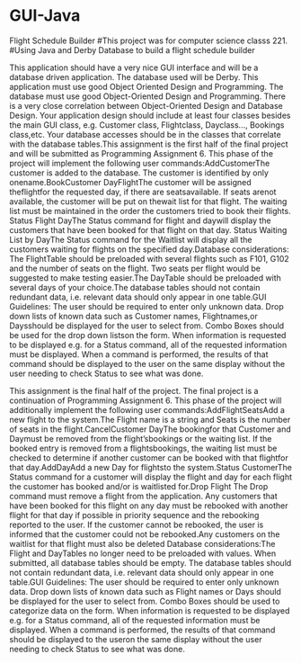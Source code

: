 # GUI-Java
Flight Schedule Builder 
#This project was for computer science classs  221.
#Using Java and Derby Database to build a flight schedule builder 

This application should have a very nice GUI interface and will be a database driven application. The database used will be Derby. This application must use good Object Oriented Design and Programming. The database must use good Object-Oriented Design and Programming. There is a very close correlation between Object-Oriented Design and Database Design. Your application design should include at least four classes besides the main GUI class, e.g. Customer class, Flightclass, Dayclass..., Bookings class,etc. Your database accesses should be in the classes that correlate with the database tables.This assignment is the first half of the final project and will be submitted as Programming Assignment 6. This phase of the project will implement the following user commands:AddCustomerThe customer is added to the database. The customer is identified by only onename.BookCustomer DayFlightThe customer will be assigned theflightfor the requested day, if there are seatsavailable. If seats arenot available, the customer will be put on thewait list for that flight. The waiting list must be maintained in the order the customers tried to book their flights. Status Flight DayThe Status command for flight and daywill display the customers that have been booked for that flight on that day. Status Waiting List by DayThe Status command for the Waitlist will display all the customers waiting for flights on the specified day.Database considerations:
The FlightTable should be preloaded with several flights such as F101, G102 and the number of seats on the flight. Two seats per flight would be suggested to make testing easier.The DayTable should be preloaded with several days of your choice.The database tables should not contain redundant data, i.e. relevant data should only appear in one table.GUI Guidelines: The user should be required to enter only unknown data. Drop down lists of known data such as Customer names, Flightnames,or Daysshould be displayed for the user to select from. Combo Boxes should be used for the drop down listson the form. When information is requested to be displayed e.g. for a Status command, all of the requested information must be displayed. When a command is performed, the results of that command should be displayed to the user on the same display without the user needing to check Status to see what was done.


This assignment is the final half of the project. The final project is a continuation of Programming Assignment 6. This phase of the project will additionally implement the following user commands:AddFlightSeatsAdd a new flight to the system.The Flight name is a string and Seats is the number of seats in the flight.CancelCustomer DayThe bookingfor that Customer and Daymust be removed from the flight’sbookings or the waiting list. If the booked entry is removed from a flightsbookings, the waiting list must be checked to determine if another customer can be booked with that flightfor that day.AddDayAdd a new Day for flightsto the system.Status CustomerThe Status command for a customer will display the flight and day for each flight the customer has booked and/or is waitlisted for.Drop Flight The Drop command must remove a flight from the application. Any customers that have been booked for this flight on any day must be rebooked with another flight for that day if possible in priority sequence and the rebooking reported to the user. If the customer cannot be rebooked, the user is informed that the customer could not be rebooked.Any customers on the waitlist for that flight must also be deleted
Database considerations:The Flight and DayTables no longer need to be preloaded with values. When submitted, all database tables should be empty. The database tables should not contain redundant data, i.e. relevant data should only appear in one table.GUI Guidelines: The user should be required to enter only unknown data. Drop down lists of known data such as Flight names or Days should be displayed for the user to select from. Combo Boxes should be used to categorize data on the form. When information is requested to be displayed e.g. for a Status command, all of the requested information must be displayed. When a command is performed, the results of that command should be displayed to the useron the same display without the user needing to check Status to see what was done.


